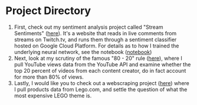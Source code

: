 <h1>Project Directory</h1>

<ol><li>First, check out my sentiment analysis project called "Stream Sentiments" (<a href="">here</a>). It's a website that reads in live comments from streams on Twitch.tv, and runs them through a sentiment classifier hosted on Google Cloud Platform. For details as to how I trained the underlying neural network, see the notebook (<a href="https://github.com/vaheg55/DataScienceProjects/blob/main/train.ipynb">notebook</a>)</li><li>Next, look at my scrutiny of the famous "80 - 20" rule (<a href="https://github.com/vaheg55/DataScienceProjects/blob/main/80-20%20rule%20analysis.ipynb">here</a>), where I pull YouTube views data from the YouTube API and examine whether the top 20 percent of videos from each content creator, do in fact account for more than 80% of views.</li><li>Lastly, I would like you to check out a webscraping project (<a href="https://github.com/vaheg55/DataScienceProjects/blob/main/Most%20Expensive%20Lego%20Theme.ipynb">here</a>) where I pull products data from Lego.com, and settle the question of what the most expensive LEGO theme is.</li></ol>

